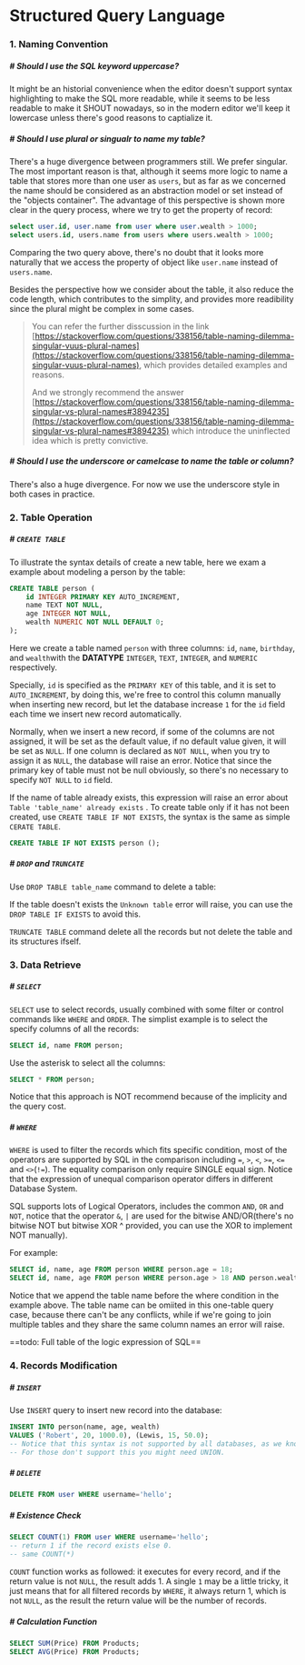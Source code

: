 

# Structured Query Language

### 1. Naming Convention

##### # Should I use the SQL keyword uppercase?

It might be an historial convenience when the editor doesn't support syntax highlighting to make the SQL more readable, while it seems to be less readable to make it SHOUT nowadays, so in the modern editor we'll keep it lowercase unless there's good reasons to captialize it.



##### # Should I use plural or singualr to name my table?

There's a huge divergence between programmers still. We prefer singular. The most important reason is that, although it seems more logic to name a table that stores more than one user as `users`, but as far as we concerned the name should be considered as an abstraction model or set instead of the "objects container". The advantage of this perspective is shown more clear in the query process, where we try to get the property of record:

```sql
select user.id, user.name from user where user.wealth > 1000;
select users.id, users.name from users where users.wealth > 1000;
```

Comparing the two query above, there's no doubt that it looks more naturally that we access the property of object like `user.name` instead of `users.name`.

Besides the perspective how we consider about the table, it also reduce the code length, which contributes to the simplity, and provides more readibility since the plural might be complex in some cases.  

> You can refer the further disscussion in the link [https://stackoverflow.com/questions/338156/table-naming-dilemma-singular-vuus-plural-names](https://stackoverflow.com/questions/338156/table-naming-dilemma-singular-vuus-plural-names), which provides detailed examples and reasons.
>
> And we strongly recommend the answer [https://stackoverflow.com/questions/338156/table-naming-dilemma-singular-vs-plural-names#3894235](https://stackoverflow.com/questions/338156/table-naming-dilemma-singular-vs-plural-names#3894235) which introduce the uninflected idea which is pretty convictive.



##### # Should I use the underscore or camelcase to name the table or column?

There's also a huge divergence. For now we use the underscore style in both cases in practice.






### 2. Table Operation

##### # `CREATE TABLE`

To illustrate the syntax details of create a new table, here we exam a example about modeling a person by the table:

```sql
CREATE TABLE person (
	id INTEGER PRIMARY KEY AUTO_INCREMENT,
    name TEXT NOT NULL,
	age INTEGER NOT NULL,
    wealth NUMERIC NOT NULL DEFAULT 0;
);
```

Here we create a table named `person` with three columns: `id`, `name`, `birthday`, and `wealth`with the **DATATYPE** `INTEGER`, `TEXT`, `INTEGER`, and `NUMERIC` respectively.

Specially, `id` is specified as the `PRIMARY KEY` of this table, and it is set to `AUTO_INCREMENT`, by doing this, we're free to control this column manually when inserting new record, but let the database increase `1` for the `id` field each time we insert new record automatically.

Normally, when we insert a new record, if some of the columns are not assigned, it will be set as the default value, if no default value given, it will be set as `NULL`. If one column is declared as `NOT NULL`, when you try to assign it as `NULL`, the database will raise an error. Notice that since the primary key of table must not be null obviously, so there's no necessary to specify `NOT NULL` to `id` field.

If the name of table already exists, this expression will raise an error about `Table 'table_name' already exists` . To create table only if it has not been created, use `CREATE TABLE IF NOT EXISTS`, the syntax is the same as simple `CERATE TABLE`.

```sql
CREATE TABLE IF NOT EXISTS person ();
```



##### # `DROP` and `TRUNCATE`

Use `DROP TABLE table_name` command to delete a table: 

If the table doesn't exists the `Unknown table` error will raise, you can use the `DROP TABLE IF EXISTS` to avoid this.

`TRUNCATE TABLE` command delete all the records but not delete the table and its structures ifself.







### 3. Data Retrieve

##### # `SELECT`

`SELECT` use to select records, usually combined with some filter or control commands like `WHERE` and `ORDER`. The simplist example is to select the specify columns of all the records:

```sql
SELECT id, name FROM person;
```

Use the asterisk to select all the columns:

```sql
SELECT * FROM person;
```

Notice that this approach is NOT recommend because of the implicity and the query cost.



##### # `WHERE`

`WHERE` is used to filter the records which fits specific condition, most of the operators are supported by SQL in the comparison including `=`, `>`, `<`, `>=`, `<=` and `<>`(`!=`). The equality comparison only require SINGLE equal sign. Notice that the expression of unequal comparison operator differs in different Database System. 

SQL supports lots of Logical Operators, includes the common `AND`, `OR` and `NOT`, notice that the operator `&`, `|` are used for the bitwise AND/OR(there's no bitwise NOT but bitwise XOR ^ provided, you can use the XOR to implement NOT manually). 

For example:

```sql
SELECT id, name, age FROM person WHERE person.age = 18;
SELECT id, name, age FROM person WHERE person.age > 18 AND person.wealth > 1000.0; 
```

Notice that we append the table name before the where condition in the example above. The table name can be omiited in this one-table query case, because there can't be any conflicts, while if we're going to join multiple tables and they share the same column names an error will raise. 

==todo: Full table of the logic expression of SQL==







### 4. Records Modification

##### # `INSERT`

Use `INSERT` query to insert new record into the database:

```sql
INSERT INTO person(name, age, wealth)
VALUES ('Robert', 20, 1000.0), (Lewis, 15, 50.0);
-- Notice that this syntax is not supported by all databases, as we know for now this is supported by MySQL and SQLite3.
-- For those don't support this you might need UNION.
```



##### # `DELETE`

```sql
DELETE FROM user WHERE username='hello';
```



##### # Existence Check

```sql
SELECT COUNT(1) FROM user WHERE username='hello';
-- return 1 if the record exists else 0.
-- same COUNT(*)
```

`COUNT` function works as followed: it executes for every record, and if the return value is not `NULL`, the result adds 1. A single `1` may be a little tricky, it just means that for all filtered records by `WHERE`, it always return 1, which is not `NULL`, as the result the return value will be the number of records.



##### # Calculation Function

```sql
SELECT SUM(Price) FROM Products;
SELECT AVG(Price) FROM Products;
```


